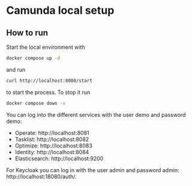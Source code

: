 # Camunda local setup

## How to run

Start the local environment with 
```bash
docker compose up -d
``` 
and run 
```bash
curl http://localhost:8080/start
```
to start the process. To stop it run
```bash
docker compose down -v
```

You can log into the different services with the user demo and password demo:
- Operate: http://localhost:8081
- Tasklist: http://localhost:8082
- Optimize: http://localhost:8083
- Identity: http://localhost:8084
- Elasticsearch: http://localhost:9200

For Keycloak you can log in with the user admin and password admin: http://localhost:18080/auth/.

    
